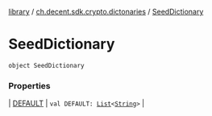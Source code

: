 [library](../../index.md) / [ch.decent.sdk.crypto.dictonaries](../index.md) / [SeedDictionary](./index.md)

# SeedDictionary

`object SeedDictionary`

### Properties

| [DEFAULT](-d-e-f-a-u-l-t.md) | `val DEFAULT: `[`List`](https://kotlinlang.org/api/latest/jvm/stdlib/kotlin.collections/-list/index.html)`<`[`String`](https://kotlinlang.org/api/latest/jvm/stdlib/kotlin/-string/index.html)`>` |

